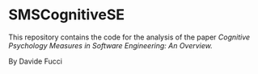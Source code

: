 # SMSCognitiveSE
This repository contains the code for the analysis of the paper _Cognitive Psychology Measures in Software Engineering: An Overview._

By Davide Fucci
